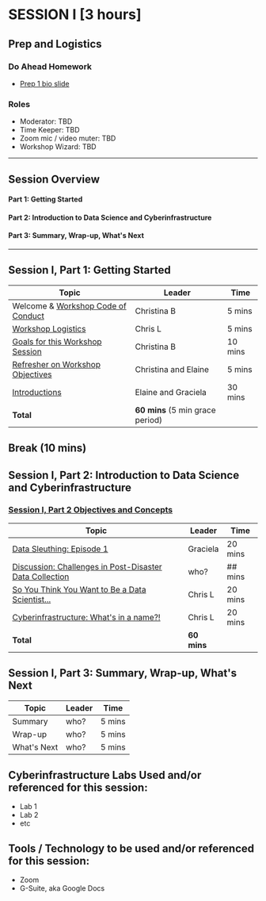 

# SESSION I [3 hours]


## Prep and Logistics  
### Do Ahead Homework
* [Prep 1 bio slide](https://rapid-research.github.io/nc_pr_virtual_workshop/homework/workshop_bios.html)  

### Roles
* Moderator: TBD
* Time Keeper: TBD
* Zoom mic / video muter: TBD
* Workshop Wizard: TBD  

***

## Session Overview
#### Part 1: Getting Started
#### Part 2: Introduction to Data Science and Cyberinfrastructure
#### Part 3: Summary, Wrap-up, What's Next  

***

## Session I, Part 1: Getting Started 

Topic | Leader | Time 
---------------------------------------- | --------------- | ------- 
Welcome & [Workshop Code of Conduct](https://rapid-research.github.io/nc_pr_virtual_workshop/modules/workshop_codeofconduct.html) | Christina B | 5 mins 
[Workshop Logistics](https://rapid-research.github.io/nc_pr_virtual_workshop/modules/workshop_logistics.html) | Chris L | 5 mins 
[Goals for this Workshop Session](https://rapid-research.github.io/nc_pr_virtual_workshop/modules/sessionI_goals.html) | Christina B | 10 mins 
[Refresher on Workshop Objectives](https://rapid-research.github.io/nc_pr_virtual_workshop/modules/workshop_objectives.html) | Christina and Elaine | 5 mins 
[Introductions](https://rapid-research.github.io/nc_pr_virtual_workshop/modules/participant_introductions.html) | Elaine and Graciela | 30 mins 
 | __Total__ | __60 mins__ (5 min grace period)
 
## Break (10 mins) 

## Session I, Part 2: Introduction to Data Science and Cyberinfrastructure

### [Session I, Part 2 Objectives and Concepts](https://rapid-research.github.io/nc_pr_virtual_workshop/modules/intro_to_cyberinfra.html#objectives-and-concepts)

Topic | Leader | Time 
---------------------------------------- | --------------- | ------- 
[Data Sleuthing: Episode 1](https://rapid-research.github.io/nc_pr_virtual_workshop/modules/data_sleuth_episode1.html) | Graciela | 20 mins 
[Discussion: Challenges in Post-Disaster Data Collection](https://rapid-research.github.io/nc_pr_virtual_workshop/modules/post_disaster_data_collection.html) | who? | ## mins
[So You Think You Want to Be a Data Scientist...](https://rapid-research.github.io/nc_pr_virtual_workshop/modules/intro_to_datasci.html) | Chris L | 20 mins 
[Cyberinfrastructure: What's in a name?!](https://rapid-research.github.io/nc_pr_virtual_workshop/modules/intro_to_cyberinfra.html) | Chris L | 20 mins 
| __Total__ | __60 mins__

## Session I, Part 3: Summary, Wrap-up, What's Next
Topic | Leader | Time 
---------------------------------------- | --------------- | ------- 
Summary  | who? | 5 mins 
Wrap-up | who? | 5 mins 
What's Next | who? | 5 mins 

## Cyberinfrastructure Labs Used and/or referenced for this session:
* Lab 1
* Lab 2
* etc

## Tools / Technology to be used and/or referenced for this session:
* Zoom
* G-Suite, aka Google Docs




